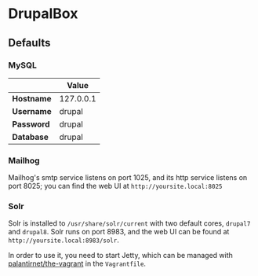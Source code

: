 
# DrupalBox

## Defaults

### MySQL

|              | Value     |
|--------------|-----------|
| __Hostname__ | 127.0.0.1 |
| __Username__ | drupal    |
| __Password__ | drupal    |
| __Database__ | drupal    |

### Mailhog

Mailhog's smtp service listens on port 1025, and its http service listens on port 8025; you can find the web UI at `http://yoursite.local:8025`

### Solr

Solr is installed to `/usr/share/solr/current` with two default cores, `drupal7` and `drupal8`. Solr runs on port 8983, and the web UI can be found at `http://yoursite.local:8983/solr`.

In order to use it, you need to start Jetty, which can be managed with [palantirnet/the-vagrant](https://github.com/palantirnet/the-vagrant) in the `Vagrantfile`.
